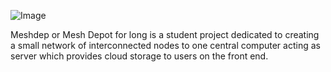 ![Image](https://i.imgur.com/uf4HmE2.png)

Meshdep or Mesh Depot for long is a student project dedicated to creating a small network of interconnected nodes to one central computer acting as server which provides cloud storage to users on the front end.

